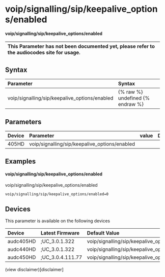 ﻿---
description: voip/signalling/sip/keepalive_options/enabled
search: false
---

# voip/signalling/sip/keepalive_options/enabled

#### voip/signalling/sip/keepalive_options/enabled


| This Parameter has not been documented yet, please refer to the audiocodes site for usage.  |
| :--- |

## Syntax
| Parameter | Syntax |
| :--- | :--- |
|voip/signalling/sip/keepalive_options/enabled | {% raw %} undefined {% endraw %} |

## Parameters
|Device|Parameter|value|Description|
|:---|:---|:---|:---|
| 405HD | voip/signalling/sip/keepalive_options/enabled |  |  |

## Examples
#### voip/signalling/sip/keepalive_options/enabled

voip/signalling/sip/keepalive_options/enabled

```
voip/signalling/sip/keepalive_options/enabled=0
```

## Devices
This parameter is available on the following devices

| Device | Latest Firmware | Default Value |
|:---|:---|:---|
| audc405HD | ;UC_3.0.1.322 | voip/signalling/sip/keepalive_options/enabled=0 
| audc440HD | ;UC_3.0.1.322 | voip/signalling/sip/keepalive_options/enabled=0 
| audc450HD | ;UC_3.0.4.111.77 | voip/signalling/sip/keepalive_options/enabled=0 

(view disclaimer)[disclaimer]
